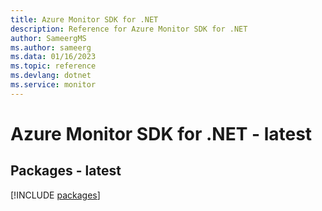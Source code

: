 ```yaml
---
title: Azure Monitor SDK for .NET
description: Reference for Azure Monitor SDK for .NET
author: SameergMS
ms.author: sameerg
ms.data: 01/16/2023
ms.topic: reference
ms.devlang: dotnet
ms.service: monitor
---
```

# Azure Monitor SDK for .NET - latest
## Packages - latest
[!INCLUDE [packages](monitor-index.md)]